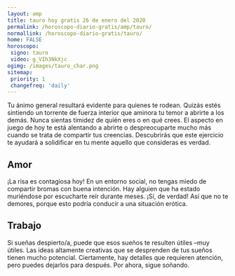 ```yaml
---
layout: amp
title: tauro hoy gratis 26 de enero del 2020 
permalink: /horoscopo-diario-gratis/amp/tauro/
normallink: /horoscopo-diario-gratis/tauro/
home: FALSE
horoscopo:
 signo: tauro
 video: g_VIh3NkXjc
ogimg: /images/tauro_char.png
sitemap:
 priority: 1
 changefreq: 'daily'
---
```



Tu ánimo general resultará evidente para quienes te rodean. Quizás estés sintiendo un torrente de fuerza interior que aminora tu temor a abrirte a los demás. Nunca sientas timidez de quién eres o en qué crees. El aspecto en juego de hoy te está alentando a abrirte o despreocuparte mucho más cuando se trata de compartir tus creencias. Descubrirás que este ejercicio te ayudará a solidificar en tu mente aquello que consideras es verdad.

## Amor

¡La risa es contagiosa hoy! En un entorno social, no tengas miedo de compartir bromas con buena intención. Hay alguien que ha estado muriéndose por escucharte reír durante meses. ¡Sí, de verdad! Así que no te demores, porque esto podría conducir a una situación erótica.

## Trabajo

Si sueñas despierto/a, puede que esos sueños te resulten útiles –muy útiles. Las ideas altamente creativas que se desprenden de tus sueños tienen mucho potencial. Ciertamente, hay detalles que requieren atención, pero puedes dejarlos para después. Por ahora, sigue soñando.